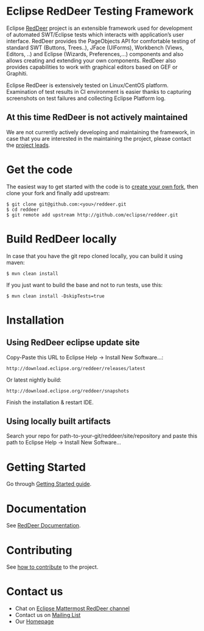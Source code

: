 # Eclipse RedDeer Testing Framework

Eclipse [RedDeer](http://www.eclipse.org/reddeer) project is an extensible framework used for development of automated SWT/Eclipse tests which interacts with application’s user interface. RedDeer provides the PageObjects API for comfortable testing of standard SWT (Buttons, Trees..), JFace (UIForms), Workbench (Views, Editors, ..) and Eclipse (Wizards, Preferences,...) components and also allows creating and extending your own components. RedDeer also provides capabilities to work with graphical editors based on GEF or Graphiti.

Eclipse RedDeer is extensively tested on Linux/CentOS platform. Examination of test results in CI environment is easier thanks to capturing screenshots on test failures and collecting Eclipse Platform log.

## At this time RedDeer is not actively maintained

We are not currently actively developing and maintaining the framework, in case that you are interested in the maintaining the project, please contact the [project leads](https://projects.eclipse.org/projects/technology.reddeer/who).

# Get the code

The easiest way to get started with the code is to [create your own fork](https://help.github.com/en/articles/fork-a-repo), 
then clone your fork and finally add upstream:

    $ git clone git@github.com:<you>/reddeer.git
    $ cd reddeer
    $ git remote add upstream http://github.com/eclipse/reddeer.git
    
# Build RedDeer locally

In case that you have the git repo cloned locally, you can build it using maven:

    $ mvn clean install
    
If you just want to build the base and not to run tests, use this:

    $ mvn clean install -DskipTests=true

# Installation

## Using RedDeer eclipse update site

Copy-Paste this URL to Eclipse Help -> Install New Software...:
```
http://download.eclipse.org/reddeer/releases/latest
```
Or latest nightly build:
```
http://download.eclipse.org/reddeer/snapshots
```
Finish the installation & restart IDE.

## Using locally built artifacts

Search your repo for path-to-your-git/reddeer/site/repository and paste this path to Eclipse Help -> Install New Software...

# Getting Started

Go through [Getting Started guide](https://github.com/eclipse/reddeer/wiki/Getting-Started).

# Documentation

See [RedDeer Documentation](https://github.com/eclipse/reddeer/wiki).

# Contributing

See [how to contribute](https://github.com/eclipse/reddeer/blob/master/CONTRIBUTING.md) to the project.

# Contact us

* Chat on [Eclipse Mattermost RedDeer channel](https://mattermost.eclipse.org/eclipse/channels/reddeer)
* Contact us on [Mailing List](https://dev.eclipse.org/mailman/listinfo/reddeer-dev)
* Our [Homepage](http://www.eclipse.org/reddeer)
